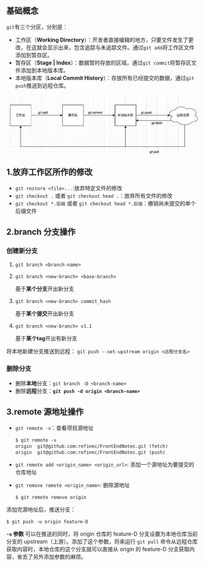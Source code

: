 ## 基础概念

`git`有三个分区，分别是：

- 工作区（**Working Directory**）：开发者直接编辑的地方，只要文件发生了更改，在这就会显示出来，包含追踪与未追踪文件。通过`git add`将工作区文件添加到暂存区。
- 暂存区（**Stage | Index**）：数据暂时存放的区域，通过`git commit`将暂存区文件添加到本地版本库。
- 本地版本库（**Local Commit History**）：存放所有已经提交的数据，通过`git push`推送到远程仓库。

![image-20220807194628700](../../assets/github/image-20220807194628700.png)

## 1.放弃工作区所作的修改

* `git restore <file>...`:放弃特定文件的修改
* `git checkout .` 或者 `git checkout head .`：放弃所有文件的修改
* `git checkout *.后缀` 或者 `git checkout head *.后缀`：撤销尚未提交的单个后缀文件

## 2.branch 分支操作

### 创建新分支

1. `git branch <branch-name>`

2. `git branch <new-branch> <base-branch>`

   基于**某个分支**开出新分支

3. `git branch <new-branch> commit_hash`

   基于**某个提交**开出新分支

4. `git branch <new-branch> v1.1`

   基于**某个tag**开出有新分支

将本地新建分支推送到远程： `git push --set-upstream origin <远程分支名>`

### 删除分支

* 删除**本地**分支：`git branch -D <branch-name>`
* 删除**远程**分支：**`git push -d origin <branch-name>`**



## 3.remote 源地址操作

* `git remote -v`：查看项目源地址

  ```shell
  $ git remote -v
  origin  git@github.com:refinec/FrontEndNotes.git (fetch)
  origin  git@github.com:refinec/FrontEndNotes.git (push) 
  ```

* `git remote add <origin_name> <origin_url>`: 添加一个源地址为要提交的仓库地址

* `git remove remote <origin_name>`: 删除源地址

  ```shell
  $ git remote remove origin
  ```

添加完源地址后，推送分支：

```shell
$ git push -u origin feature-D
```

**`-u` 参数** 可以在推送的同时，将 origin 仓库的 feature-D 分支设置为本地仓库当前分支的 upstream（上游）。添加了这个参数，将来运行 `git pull` 命令从远程仓库获取内容时，本地仓库的这个分支就可以直接从 origin 的 feature-D 分支获取内容，省去了另外添加参数的麻烦。

